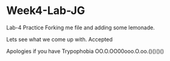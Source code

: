 # Week4-Lab-JG

Lab-4 Practice
Forking me file and adding some lemonade.


Lets see what we come up with. Accepted

Apologies if you have Trypophobia OO.O.OO00ooo.O.oo.()()()()

